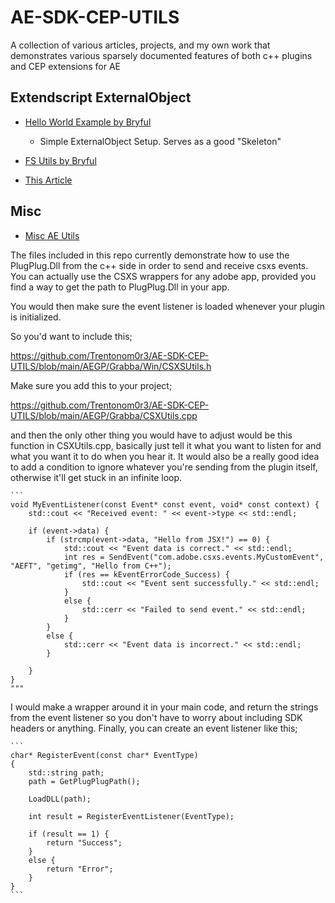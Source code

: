 # AE-SDK-CEP-UTILS
A collection of various articles, projects, and my own work that demonstrates various sparsely documented features of both c++ plugins and CEP extensions for AE

## Extendscript ExternalObject

- [Hello World Example by Bryful](https://github.com/bryful/HelloWorld)
   - Simple ExternalObject Setup. Serves as a good "Skeleton"

- [FS Utils by Bryful](https://github.com/bryful/FsUtils)
  
- [This Article](https://qiita.com/MAA_/items/b1a35ab73af9f7b327e0)

## Misc

- [Misc AE Utils](https://github.com/bryful/AE_utils)


The files included in this repo currently demonstrate how to use the PlugPlug.Dll from the c++ side in order to send and receive csxs events. 
You can actually use the CSXS wrappers for any adobe app, provided you find a way to get the path to PlugPlug.Dll in your app.

You would then make sure the event listener is loaded whenever your plugin is initialized. 

So you'd want to include this;

https://github.com/Trentonom0r3/AE-SDK-CEP-UTILS/blob/main/AEGP/Grabba/Win/CSXSUtils.h

Make sure you add this to your project;

https://github.com/Trentonom0r3/AE-SDK-CEP-UTILS/blob/main/AEGP/Grabba/CSXUtils.cpp

and then the only other thing you would have to adjust would be this function in CSXUtils.cpp, basically just tell it what you want to listen for and what you want it to do when you hear it. It would also be a really good idea to add a condition to ignore whatever you're sending from the plugin itself, otherwise it'll get stuck in an infinite loop.

	```
	void MyEventListener(const Event* const event, void* const context) {
	    std::cout << "Received event: " << event->type << std::endl;
	
	    if (event->data) {
	        if (strcmp(event->data, "Hello from JSX!") == 0) {
	            std::cout << "Event data is correct." << std::endl;
	            int res = SendEvent("com.adobe.csxs.events.MyCustomEvent", "AEFT", "getimg", "Hello from C++");
	            if (res == kEventErrorCode_Success) {
	                std::cout << "Event sent successfully." << std::endl;
	            }
	            else {
	                std::cerr << "Failed to send event." << std::endl;
	            }
	        }
	        else {
	            std::cerr << "Event data is incorrect." << std::endl;
	        }
	
	    }
	}
	"""

I would make a wrapper around it in your main code, and return the strings from the event listener so you don't have to worry about including SDK headers or anything.
Finally, you can create an event listener like this;

	```
	char* RegisterEvent(const char* EventType)
	{
		std::string path;
		path = GetPlugPlugPath();
	
		LoadDLL(path);
	
		int result = RegisterEventListener(EventType);
	
		if (result == 1) {
			return "Success";
		}
		else {
			return "Error";
		}
	}
	```
